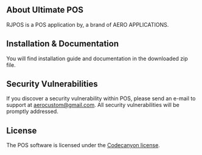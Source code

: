 ## About Ultimate POS

RJPOS is a POS application by, a brand of AERO APPLICATIONS.

## Installation & Documentation
You will find installation guide and documentation in the downloaded zip file.

## Security Vulnerabilities

If you discover a security vulnerability within POS, please send an e-mail to support at aerocustom@gmail.com. All security vulnerabilities will be promptly addressed.

## License

The POS software is licensed under the [Codecanyon license](https://codecanyon.net/licenses/standard).
